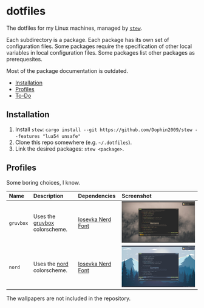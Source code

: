 # dotfiles

The dotfiles for my Linux machines, managed by
[`stew`](https://github.com/Dophin2009/stew).

Each subdirectory is a package. Each package has its own set of configuration
files. Some packages require the specification of other local variables in local
configuration files. Some packages list other packages as prerequesites.

Most of the package documentation is outdated.

-   [Installation](#installation)
-   [Profiles](#profiles)
-   [To-Do](#to-do)

## Installation

1.  Install `stew`:
    `cargo install --git https://github.com/Dophin2009/stew --features "lua54 unsafe"`
2.  Clone this repo somewhere (e.g. `~/.dotfiles`).
3.  Link the desired packages: `stew <package>`.

## Profiles

Some boring choices, I know.

| Name      | Description                                                           | Dependencies                                                                                   | Screenshot                             |
|:----------|:----------------------------------------------------------------------|:-----------------------------------------------------------------------------------------------|:---------------------------------------|
| `gruvbox` | Uses the [gruvbox](https://github.com/morhetz/gruvbox) colorscheme.   | [Iosevka Nerd Font](https://github.com/ryanoasis/nerd-fonts/tree/master/patched-fonts/Iosevka) | ![gruvbox-preview](./docs/gruvbox.png) |
| `nord`    | Uses the [nord](https://github.com/arcticicestudio/nord) colorscheme. | [Iosevka Nerd Font](https://github.com/ryanoasis/nerd-fonts/tree/master/patched-fonts/Iosevka) | ![nord-preview](./docs/nord.png)       |

The wallpapers are not included in the repository.
